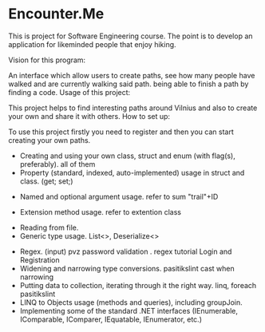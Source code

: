 # Encounter.Me
This is project for Software Engineering course. The point is to develop an application for likeminded people that enjoy hiking.

Vision for this program:

An interface which allow users to create paths, see how many people have walked and are currently walking said path. being able to finish a path by finding a code.
Usage of this project:

This project helps to find interesting paths around Vilnius and also to create your own and share it with others.
How to set up:

To use this project firstly you need to register and then you can start creating your own paths.

-  Creating and using your own class, struct and enum (with flag(s), preferably). all of them
-  Property (standard, indexed, auto-implemented) usage in struct and class. (get; set;)
+  Named and optional argument usage. refer to sum   "trail"+ID
-  Extension method usage. refer to extention class
+  Reading from file.
+  Generic type usage. List<>, Deserialize<>
-  Regex. (input) pvz password validation . regex tutorial  Login and Registration
-  Widening and narrowing type conversions. pasitikslint cast when narrowing
-  Putting data to collection, iterating through it the right way. linq, foreach pasitikslint
-  LINQ to Objects usage (methods and queries), including groupJoin.
-  Implementing some of the standard .NET interfaces (IEnumerable, IComparable, IComparer, IEquatable, IEnumerator, etc.)